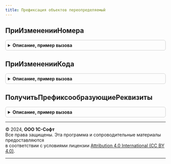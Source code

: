 ```yaml
---
title: Префиксация объектов переопределяемый
---
```



## ПриИзмененииНомера
<details style="margin: 1em 0; padding: 0.5em; border: 1px solid #ccc; border-radius: 6px;">

<summary style="font-weight: bold; cursor: pointer;">Описание, пример вызова</summary>

```bsl

// Обработчик события при изменении номера объекта.
// Обработчик предназначен для вычисления базового номера объекта в случае,
// когда стандартным способом получить базовый номер без потери информации нельзя.
// Обработчик вызывается только для случая, когда обрабатываемые номера и коды объектов
// были сформированы нестандартным образом, не в формате номеров и кодов БСП.
//
// Параметры:
//  Объект - ДокументОбъект
//         - БизнесПроцессОбъект
//         - ЗадачаОбъект - объект данных,
//           для которого необходимо определить базовый номер.
//  Номер - Строка - номер текущего объекта, из которого необходимо извлечь базовый номер.
//  БазовыйНомер - Строка - базовый номер объекта.
//           Под базовым номером объекта подразумевается номер объекта
//           за вычетом всех префиксов (префикса ИБ, префикса организации,
//           префикса подразделения, пользовательского префикса и пр).
//  СтандартнаяОбработка - Булево - флаг стандартной обработки. Значения по умолчанию Истина.
//           Если в обработчике установить данному параметру значение Ложь,
//           то стандартная обработка выполнена не будет.
//           Стандартная обработка получает базовый код справа до первого нечислового символа.
//           Например, для кода "АА00005/12/368" стандартная обработка вернет "368".
//           Однако базовый код для объекта будет равен "5/12/368".
//
Процедура ПриИзмененииНомера(Объект, Знач Номер, БазовыйНомер, СтандартнаяОбработка) Экспорт
```

Пример вызова
```bsl
ПрефиксацияОбъектовПереопределяемый.ПриИзмененииНомера(Объект, Номер, БазовыйНомер, СтандартнаяОбработка) 
```
</details>

## ПриИзмененииКода
<details style="margin: 1em 0; padding: 0.5em; border: 1px solid #ccc; border-radius: 6px;">

<summary style="font-weight: bold; cursor: pointer;">Описание, пример вызова</summary>

```bsl

// Обработчик события при изменении кода объекта.
// Обработчик предназначен для вычисления базового кода объекта в случае,
// когда стандартным способом получить базовый код без потери информации нельзя.
// Обработчик вызывается только для случая, когда обрабатываемые номера и коды объектов
// были сформированы нестандартным образом, не в формате номеров и кодов БСП.
//
// Параметры:
//  Объект - СправочникОбъект
//         - ПланВидовХарактеристикОбъект - объект данных,
//           для которого необходимо определить базовый код.
//  Код - Строка - код текущего объекта, из которого необходимо извлечь базовый код.
//  БазовыйКод - Строка - базовый код объекта. Под базовым кодом объекта подразумевается код объекта
//           за вычетом всех префиксов (префикса ИБ, префикса организации,
//           префикса подразделения, пользовательского префикса и пр).
//  СтандартнаяОбработка - Булево - флаг стандартной обработки. Значения по умолчанию Истина.
//           Если в обработчике установить данному параметру значение Ложь,
//           то стандартная обработка выполнена не будет.
//           Стандартная обработка получает базовый код справа до первого нечислового символа.
//           Например, для кода "АА00005/12/368" стандартная обработка вернет "368".
//           Однако базовый код для объекта будет равен "5/12/368".
//
Процедура ПриИзмененииКода(Объект, Знач Код, БазовыйКод, СтандартнаяОбработка) Экспорт
```

Пример вызова
```bsl
ПрефиксацияОбъектовПереопределяемый.ПриИзмененииКода(Объект, Код, БазовыйКод, СтандартнаяОбработка) 
```
</details>

## ПолучитьПрефиксообразующиеРеквизиты
<details style="margin: 1em 0; padding: 0.5em; border: 1px solid #ccc; border-radius: 6px;">

<summary style="font-weight: bold; cursor: pointer;">Описание, пример вызова</summary>

```bsl

// В процедуре необходимо заполнить параметр "Объекты" для тех объектов метаданных,
// для которых ссылка на организацию располагается в реквизите с именем отличным от стандартного имени "Организация".
//
// Параметры:
//  Объекты - ТаблицаЗначений:
//     * Объект - ОбъектМетаданных - объект метаданных, для которого указывается реквизит,
//                содержащий ссылку на организацию.
//     * Реквизит - Строка - имя реквизита, который содержит ссылку на организацию.
//
Процедура ПолучитьПрефиксообразующиеРеквизиты(Объекты) Экспорт
```

Пример вызова
```bsl
ПрефиксацияОбъектовПереопределяемый.ПолучитьПрефиксообразующиеРеквизиты(Объекты) 
```
</details>

---

© 2024, **ООО 1С-Софт**  
Все права защищены. Эта программа и сопроводительные материалы предоставляются  
в соответствии с условиями лицензии [Attribution 4.0 International (CC BY 4.0)](https://creativecommons.org/licenses/by/4.0/legalcode).

---
